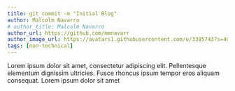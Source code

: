 ```yaml
---
title: git commit -m "Initial Blog"
author: Malcolm Navarro
# author_title: Malcolm Navarro
author_url: https://github.com/mmnavarr
author_image_url: https://avatars1.githubusercontent.com/u/3385743?s=400&u=1354a0d3cdbfe4241c1e934dea0793a23123b993&v=4
tags: [non-technical]
---
```


Lorem ipsum dolor sit amet, consectetur adipiscing elit. Pellentesque elementum dignissim ultricies. Fusce rhoncus ipsum tempor eros aliquam consequat. Lorem ipsum dolor sit amet
